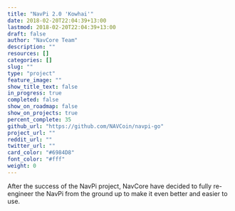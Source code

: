 ```yaml
---
title: "NavPi 2.0 'Kowhai'"
date: 2018-02-20T22:04:39+13:00
lastmod: 2018-02-20T22:04:39+13:00
draft: false
author: "NavCore Team"
description: ""
resources: []
categories: []
slug: ""
type: "project"
feature_image: ""
show_title_text: false
in_progress: true
completed: false
show_on_roadmap: false
show_on_projects: true
percent_complete: 35
github_url: "https://github.com/NAVCoin/navpi-go"
project_url: ""
reddit_url: ""
twitter_url: ""
card_color: "#6984D8"
font_color: "#fff"
weight: 0
---
```


After the success of the NavPi project, NavCore have decided to fully re-engineer the NavPi from the ground up to make it even better and easier to use.
<!--more-->

